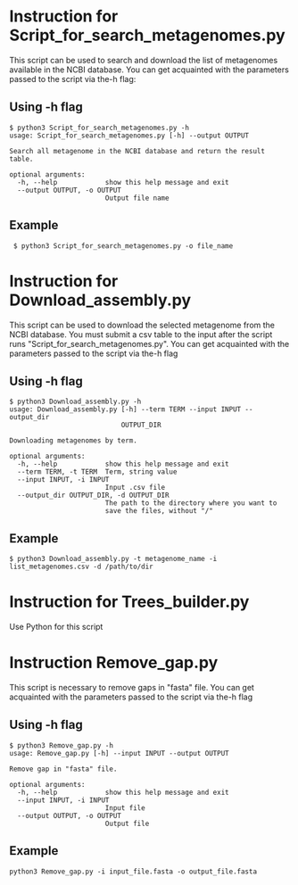 # Instruction for Script_for_search_metagenomes.py

This script can be used to search and download the list of metagenomes available in the NCBI database. You can get acquainted with the parameters passed to the script via the-h flag:

## Using -h flag

```
$ python3 Script_for_search_metagenomes.py -h
usage: Script_for_search_metagenomes.py [-h] --output OUTPUT

Search all metagenome in the NCBI database and return the result table.

optional arguments:
  -h, --help            show this help message and exit
  --output OUTPUT, -o OUTPUT
                        Output file name
```
## Example

``` $ python3 Script_for_search_metagenomes.py -o file_name```

# Instruction for Download_assembly.py

This script can be used to download the selected metagenome from the NCBI database. You must submit a csv table to the input after the script runs "Script_for_search_metagenomes.py". You can get acquainted with the parameters passed to the script via the-h flag

## Using -h flag
```
$ python3 Download_assembly.py -h
usage: Download_assembly.py [-h] --term TERM --input INPUT --output_dir
                            OUTPUT_DIR

Downloading metagenomes by term.

optional arguments:
  -h, --help            show this help message and exit
  --term TERM, -t TERM  Term, string value
  --input INPUT, -i INPUT
                        Input .csv file
  --output_dir OUTPUT_DIR, -d OUTPUT_DIR
                        The path to the directory where you want to
                        save the files, without "/"
```
## Example
```
$ python3 Download_assembly.py -t metagenome_name -i list_metagenomes.csv -d /path/to/dir
```

# Instruction for Trees_builder.py

Use Python for this script


# Instruction Remove_gap.py

This script is necessary to remove gaps in "fasta" file. You can get acquainted with the parameters passed to the script via the-h flag

## Using -h flag

```
$ python3 Remove_gap.py -h
usage: Remove_gap.py [-h] --input INPUT --output OUTPUT

Remove gap in "fasta" file.

optional arguments:
  -h, --help            show this help message and exit
  --input INPUT, -i INPUT
                        Input file
  --output OUTPUT, -o OUTPUT
                        Output file
```
## Example
```
python3 Remove_gap.py -i input_file.fasta -o output_file.fasta
